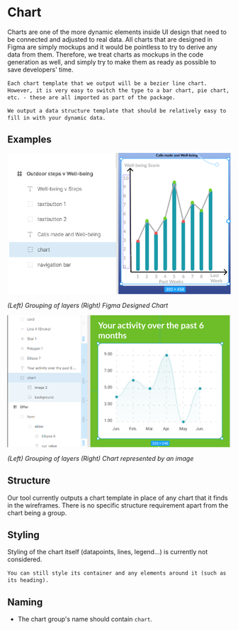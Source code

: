 # Chart

Charts are one of the more dynamic elements inside UI design that need to be connected and adjusted to real data. All charts that are designed in Figma are simply mockups and it would be pointless to try to derive any data from them. Therefore, we treat charts as mockups in the code generation as well, and simply try to make them as ready as possible to save developers' time.

```tip
Each chart template that we output will be a bezier line chart. However, it is very easy to switch the type to a bar chart, pie chart, etc. - these are all imported as part of the package.
```
```tip
We output a data structure template that should be relatively easy to fill in with your dynamic data.
```

## Examples

![image showing chart ui and grouping in figma](https://github.com/ImagineThisNHS/ImagineThisNHS.github.io/blob/master/guidelines/assets/chart/chart%20fig.png?raw=true)

_(Left) Grouping of layers (Right) Figma Designed Chart_

![image showing chart ui and grouping in figma](https://github.com/ImagineThisNHS/ImagineThisNHS.github.io/blob/master/guidelines/assets/chart/chart-example.png?raw=true)

_(Left) Grouping of layers (Right) Chart represented by an image_

## Structure
Our tool currently outputs a chart template in place of any chart that it finds in the wireframes. There is no specific structure requirement apart from the chart being a group.

## Styling
Styling of the chart itself (datapoints, lines, legend...) is currently not considered. 

```tip
You can still style its container and any elements around it (such as its heading).
```

## Naming
* The chart group's name should contain `chart`.

